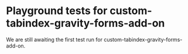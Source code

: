 # Playground tests for custom-tabindex-gravity-forms-add-on
We are still awaiting the first test run for custom-tabindex-gravity-forms-add-on.
